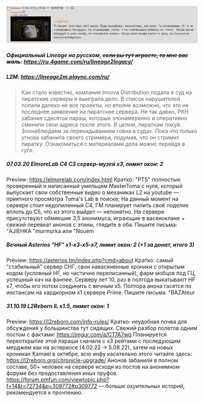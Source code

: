 ![](pics/cooperation.png)

##### Официальный Lineage на русском, ~~если вы тут играете, то мне вас жаль~~: https://ru.4game.com/ru/lineage2legacy/ 

##### L2M: https://lineage2m.plaync.com/ru/

> Как стало известно, компания Innova Distribution подала в суд на пиратские серверы и выиграла дело. В список нарушителей попали далеко не все проекты, но вполне возможно, что это не последнее заявление на пиратские сервера. Не так давно, РКН забанил сдесяток параш, которые злонамеренно и оперативно сменили свои адреса после этого.
> В целом, пираткам похуй. Зоонаблюдаем за перекидыванием говна в судах. Пока что только угнова забанила своего стримера, подумав, что он стримит пиратку.
> Ознакомиться с материалами дела можно перейдя в гугл.

##### 07.03.20 ElmoreLab C4 С3 сервер-музей x3, лимит окон: 2
Preview: https://elmorelab.com/index.html
Кратко: "PTS" полностью проверенный и написанный умельцем MasterToma с нуля, который выпускает свои собственные видео о механиках L2 на youtube — приятного просмотра Toma's Lab в поиске;
На данный момент на сервере стоит недопиленный С4, ГМ планирует пилить своё поделие вплоть до С5, что из этого выйдет — непонятно.
На сервере присутствуют обмякшие 3,5 анонимуса, играющие в васяноклане + свежий перевкат анонов с этины, глядите в оба.
Пишите письма: "AJIEHKA "murmurka или "Nouem

##### Вечный Asterios "HF" x1-x3-x5-x7, лимит окон: 2 (+1 за донат, итого 3)
Preview: https://asterios.tm/index.php?cmd=about
Кратко: самый "стабильный" сервер СНГ, свои навасяненные хроники с открытым кодом (условный HF, но частично переписанный), фарм мобцов под ГЦ, успешный кач на фанпее. Серверу лет 10, раз в полгода выкатывают HF x7, чтобы его потом соединить с вечным х5.
Полтора анона гасятся по инстансам на хардкорном x1 сервере Prime.
Пишите письма: "BAZAteur

##### 31.10.19 L2Reborn IL x1.5, лимит окон: 1
Preview: https://l2reborn.com/info-rules/
Кратко: неудобная почва для обсуждения у большинства тут сидящих.
Свежий разбор полетов одним постом с фактами: https://imgur.com/a/CT7A7wq
Планируется переоткрытие этой параши сначала с х3 рейтами с последующим мерджем как на астериосе (4.02.22 -> 5.08.22), затем на новых хрониках Kamael в октябре, всю инфу касательно этого читайте здесь: https://l2reborn.org/chronicle-upgrade/
Анонов забанили в полном составе, 50+ человек на сервере исходя из постов на анонимном форуме без предоставления иных пруфов.
https://forum.pmfun.com/viewtopic.php?f=14&t=72734&p=309772#p309772 — больше охуительных историй, рекомендуется к прочтению.
